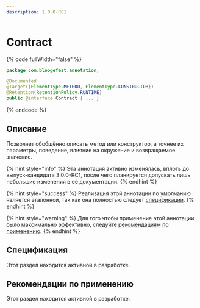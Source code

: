 ```yaml
---
description: 1.0.0-RC1
---
```


# Contract

{% code fullWidth="false" %}
```java
package com.bloogefest.annotation;

@Documented
@Target({ElementType.METHOD, ElementType.CONSTRUCTOR})
@Retention(RetentionPolicy.RUNTIME)
public @interface Contract { ... }
```
{% endcode %}

## Описание <a href="#description" id="description"></a>

Позволяет обобщённо описать метод или конструктор, а точнее их параметры, поведение, влияние на окружение и возвращаемое значение.

{% hint style="info" %}
Эта аннотация активно изменялась, вплоть до выпуск-кандидата 3.0.0-RC1, после чего планируется допускать лишь небольшие изменения в её документации.
{% endhint %}

{% hint style="success" %}
Реализация этой аннотации по умолчанию является эталонной, так как она полностью следует [спецификации](./#specifikaciya).
{% endhint %}

{% hint style="warning" %}
Для того чтобы применение этой аннотации было максимально эффективно, следуйте [рекомендациям по применению](./#rekomendacii-po-primeneniyu).
{% endhint %}

## Спецификация <a href="#specification" id="specification"></a>

Этот раздел находится активной в разработке.

## Рекомендации по применению <a href="#recommendations" id="recommendations"></a>

Этот раздел находится активной в разработке.
